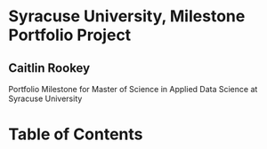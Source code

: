 # Syracuse University, Milestone Portfolio Project
## Caitlin Rookey
Portfolio Milestone for Master of Science in Applied Data Science at Syracuse University

# Table of Contents
